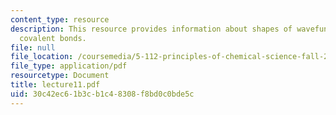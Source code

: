 ```yaml
---
content_type: resource
description: This resource provides information about shapes of wavefuntions, and
  covalent bonds.
file: null
file_location: /coursemedia/5-112-principles-of-chemical-science-fall-2005/30c42ec61b3cb1c48308f8bd0c0bde5c_lecture11.pdf
file_type: application/pdf
resourcetype: Document
title: lecture11.pdf
uid: 30c42ec6-1b3c-b1c4-8308-f8bd0c0bde5c
---
```


